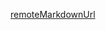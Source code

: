 [remoteMarkdownUrl](https://raw.githubusercontent.com/threefoldtech/jumpscaleX_core/development/docs/3sdk/3sdk_install.md)


